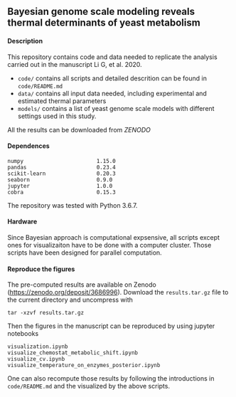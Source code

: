 ## Bayesian genome scale modeling reveals thermal determinants of yeast metabolism

#### Description
This repository contains code and data needed to replicate the analysis carried out in the manuscript Li G, et al. 2020.
* `code/` contains all scripts and detailed descrition can be found in `code/README.md`
* `data/` contains all input data needed, including experimental and estimated thermal parameters
* `models/` contains a list of yeast genome scale models with different settings used in this study.

All the results can be downloaded from *ZENODO*

#### Dependences
```
numpy                       1.15.0  
pandas                      0.23.4
scikit-learn                0.20.3
seaborn                     0.9.0
jupyter                     1.0.0
cobra                       0.15.3  
```
The repository was tested with Python 3.6.7.

#### Hardware
Since Bayesian approach is computational expsensive, all scripts except ones for visualizaiton have to be done with a computer cluster. Those scripts have been designed for parallel computation. 

#### Reproduce the figures
The pre-computed results are available on Zenodo (https://zenodo.org/deposit/3686996). Download the `results.tar.gz` file to the current directory and uncompress with 
```
tar -xzvf results.tar.gz
```
Then the figures in the manuscript can be reproduced by using jupyter notebooks
```
visualization.ipynb                               
visualize_chemostat_metabolic_shift.ipynb         
visualize_cv.ipynb                                
visualize_temperature_on_enzymes_posterior.ipynb 
```

One can also recompute those results by following the introductions in `code/README.md` and the visualized by the above scripts.
